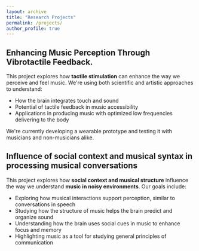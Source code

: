 ```yaml
---
layout: archive
title: "Research Projects"
permalink: /projects/
author_profile: true
---
```


## Enhancing Music Perception Through Vibrotactile Feedback.

This project explores how **tactile stimulation** can enhance the way we perceive and feel music. We're using both scientific and artistic approaches to understand:

- How the brain integrates touch and sound
- Potential of tactile feedback in music accessibility
- Applications in producing music with optimized low frequencies delivering to the body

We're currently developing a wearable prototype and testing it with musicians and non-musicians alike.


## Influence of social context and musical syntax in processing musical conversations

This project explores how **social context and musical structure** influence the way we understand **music in noisy environments**. Our goals include:

- Exploring how musical interactions support perception, similar to conversations in speech
- Studying how the structure of music helps the brain predict and organize sound
- Understanding how the brain uses social cues in music to enhance focus and memory
- Highlighting music as a tool for studying general principles of communication

